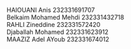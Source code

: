 HAIOUANI Anis 232331691707 <br />
Belkaim Mohamed Mehdi 232331432718 <br />
RAHLI Zineddine 232331572420 <br />
Djaballah Mohamed 232331623912 <br />
MAAZIZ Adel AYoub 232331674012 <br />
